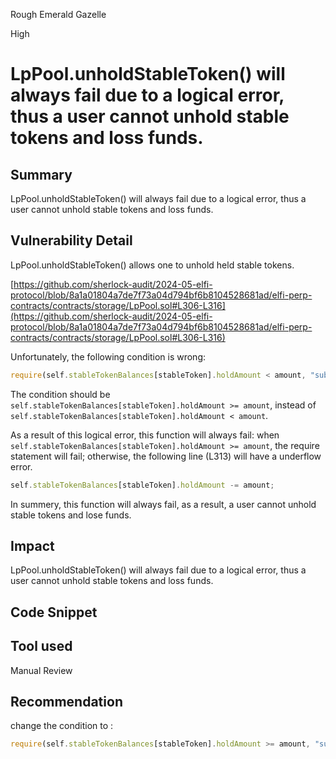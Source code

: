 Rough Emerald Gazelle

High

# LpPool.unholdStableToken() will always fail due to a logical error, thus a user cannot unhold stable tokens and loss funds.

## Summary
LpPool.unholdStableToken() will always fail due to a logical error, thus a user cannot unhold stable tokens and loss funds. 

## Vulnerability Detail

LpPool.unholdStableToken() allows one to unhold held stable tokens. 

[https://github.com/sherlock-audit/2024-05-elfi-protocol/blob/8a1a01804a7de7f73a04d794bf6b8104528681ad/elfi-perp-contracts/contracts/storage/LpPool.sol#L306-L316](https://github.com/sherlock-audit/2024-05-elfi-protocol/blob/8a1a01804a7de7f73a04d794bf6b8104528681ad/elfi-perp-contracts/contracts/storage/LpPool.sol#L306-L316)

Unfortunately, the following condition is wrong: 

```javascript
require(self.stableTokenBalances[stableToken].holdAmount < amount, "sub hold bigger than hold");
```
The condition should be ``self.stableTokenBalances[stableToken].holdAmount >= amount``, instead of ``self.stableTokenBalances[stableToken].holdAmount < amount``.

As a result of this logical error, this function will always fail: when ``self.stableTokenBalances[stableToken].holdAmount >= amount``, the require statement will fail; otherwise, the following line (L313) will have a underflow error. 

```javascript
self.stableTokenBalances[stableToken].holdAmount -= amount;
```

In summery, this function will always fail, as a result, a user cannot unhold stable tokens and lose funds.



## Impact

LpPool.unholdStableToken() will always fail due to a logical error, thus a user cannot unhold stable tokens and loss funds. 

## Code Snippet

## Tool used

Manual Review

## Recommendation
change the condition to :

```javascript
require(self.stableTokenBalances[stableToken].holdAmount >= amount, "sub hold bigger than hold");
```
